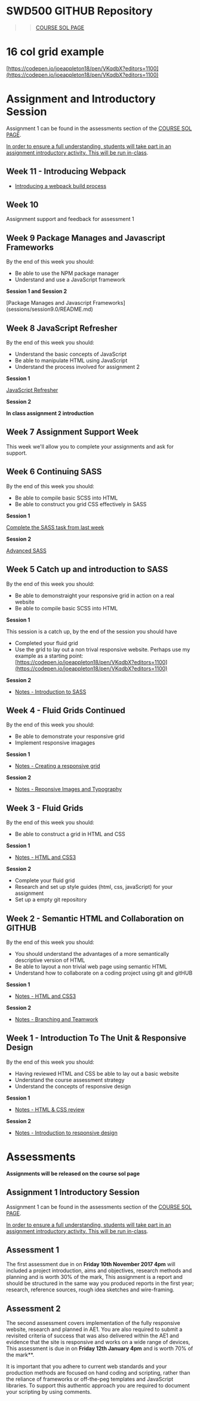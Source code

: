 # SWD500 GITHUB Repository 
>> [COURSE SOL PAGE](https://learn.solent.ac.uk/course/view.php?id=26268&section=0)

# 16 col grid example 
[https://codepen.io/joeappleton18/pen/VKqdbX?editors=1100](https://codepen.io/joeappleton18/pen/VKqdbX?editors=1100)

# Assignment and Introductory Session

Assignment 1 can be found in the assessments section of the [COURSE SOL PAGE](https://learn.solent.ac.uk/course/view.php?id=26268&section=0). 

[In order to ensure a full understanding, students will take part in an assignment introductory activity. This will be run in-class](assignment_introduction.md).

## Week 11 - Introducing Webpack

- [Introducing a webpack build process](https://github.com/joeappleton18/Simple-Vue-Webpack-and-SASS/blob/master/README.md)




## Week 10 

Assignment support and feedback for assessment 1


## Week 9 Package Manages and Javascript Frameworks

By the end of this week you should:

- Be able to use the NPM package manager 
- Understand and use a JavaScript framework 

**Session 1 and Session 2**

[Package Manages and Javascript Frameworks] (sessions/session9.0/README.md)




## Week 8 JavaScript Refresher 

By the end of this week you should:

- Understand the basic concepts of JavaScript 
- Be able to manipulate HTML using JavaScript
- Understand the process involved for assignment 2 

**Session 1**

[JavaScript Refresher](sessions/session8.1/README.md)


**Session 2** 

**In class assignment 2 introduction**




## Week 7 Assignment Support Week

This week we'll allow you to complete your assignments and ask for support. 


## Week 6 Continuing SASS

By the end of this week you should:

- Be able to compile basic SCSS into HTML
- Be able to construct you grid CSS effectively in SASS

**Session 1**


[Complete the  SASS task from last week](https://github.com/joeappleton18/swd500_2017/blob/master/sessions/session5.1/task.md)

**Session 2**

[Advanced SASS](sessions/session6.2/README.md)





## Week 5 Catch up and introduction to SASS 

By the end of this week you should:

- Be able to demonstraight your responsive grid in action on a real website 
- Be able to compile basic SCSS into HTML

**Session 1**

This session is a catch up, by the end of the session you should have

- Completed your fluid grid 
- Use the grid to lay out a non trival responsive website. Perhaps use my example as a starting point:
[https://codepen.io/joeappleton18/pen/VKqdbX?editors=1100](https://codepen.io/joeappleton18/pen/VKqdbX?editors=1100)


**Session 2**

- [Notes - Introduction to SASS](sessions/session5.1/notes.md)

## Week 4 - Fluid Grids Continued 

By the end of this week you should:

- Be able to demonstrate your responsive grid
- Implement responsive imagages

**Session 1**

- [Notes - Creating a responsive grid](sessions/session4.0/README.md) 

**Session 2**

- [Notes - Reponsive Images and Typography](sessions/session4.1/README.md) 


## Week 3  - Fluid Grids

By the end of this week you should:

- Be able to construct a grid in HTML and CSS


**Session 1**

-  [Notes - HTML and CSS3](sessions/session3.0/README.md) 

**Session 2**

-  Complete your fluid grid 
-  Research and set up style guides (html, css, javaScript) for your assignment 
-  Set up a empty git repository 


## Week 2 - Semantic HTML and Collaboration on GITHUB

By the end of this week you should:

- You should understand the advantages of a more semantically descriptive version of HTML 
- Be able to layout a non trivial web page using semantic HTML
- Understand how to collaborate on a coding project using git and gitHUB


**Session 1**

-  [Notes - HTML and CSS3](sessions/session2.0/README.md) 

**Session 2**

-  [Notes - Branching and Teamwork](sessions/session2.1/README.md)


## Week 1 - Introduction To The Unit & Responsive Design

By the end of this week you should:

- Having reviewed HTML and CSS be able to lay out a basic website
- Understand the course assessment strategy 
- Understand the concepts of responsive design


**Session 1**

-  [Notes - HTML & CSS review](sessions/session1.0/README.md) 

**Session 2**

- [Notes - Introduction to responsive design](sessions/session1.1/README.md) 


# Assessments 

**Assignments will be released on the course sol page**


## Assignment 1 Introductory Session

Assignment 1 can be found in the assessments section of the [COURSE SOL PAGE](https://learn.solent.ac.uk/course/view.php?id=26268&section=0). 

[In order to ensure a full understanding, students will take part in an assignment introductory activity. This will be run in-class](assignment_introduction.md). 



## Assessment 1 


The first assessment due in on **Friday 10th November 2017 4pm** will included a project introduction, aims and objectives, research methods and planning and is worth 30% of the mark, This assignment is a report and should be structured in the same way you produced reports in the first year; research, reference sources, rough idea sketches and wire-framing.

## Assessment 2

The second assessment covers implementation of the fully responsive website, research and planned in AE1. You are also required to submit a revisited criteria of success that was also delivered within the AE1 and evidence that the site is responsive and works on a wide range of devices, This assessment is due in on **Friday 12th January 4pm** and is worth 70% of the mark**.

It is important that you adhere to current web standards and your production methods are focused on hand coding and scripting, rather than the reliance of frameworks or off-the-peg templates and JavaScript libraries. To support this authentic approach you are required to document your scripting by using comments.


